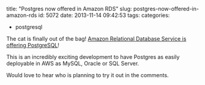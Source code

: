 title: "Postgres now offered in Amazon RDS"
slug: postgres-now-offered-in-amazon-rds
id: 5072
date: 2013-11-14 09:42:53
tags: 
categories: 
- postgresql

The cat is finally out of the bag! [Amazon Relational Database Service is offering PostgreSQL](http://aws.typepad.com/aws/2013/11/amazon-rds-for-postgresql-now-available.html)!

This is an incredibly exciting development to have Postgres as easily deployable in AWS as MySQL, Oracle or SQL Server.

Would love to hear who is planning to try it out in the comments.
